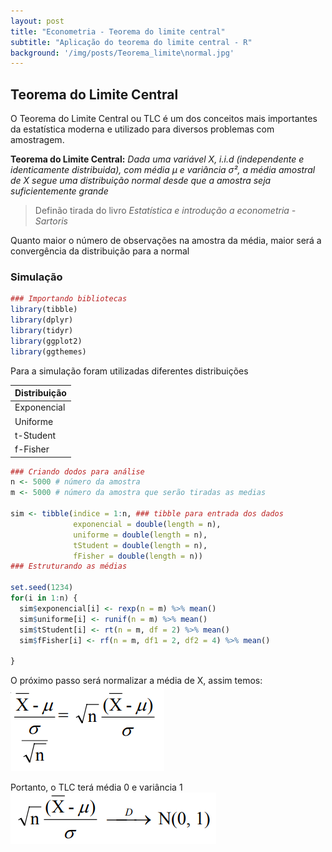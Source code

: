 ```yaml
---
layout: post
title: "Econometria - Teorema do limite central"
subtitle: "Aplicação do teorema do limite central - R"
background: '/img/posts/Teorema_limite\normal.jpg'
---
```

## Teorema do Limite Central

O Teorema do Limite Central ou TLC é um dos conceitos mais importantes da estatística moderna e utilizado para diversos problemas com amostragem.

**Teorema do Limite Central:** _Dada uma variável X, i.i.d (independente e identicamente distribuida), com média µ e variância σ², a média amostral de X segue uma distribuição *normal* desde que a amostra seja suficientemente grande_
> Definão tirada do livro _Estatística e introdução a econometria - Sartoris_

Quanto maior o número de observações na amostra da média, maior será a convergência da distribuição para a normal 

### Simulação

```r
### Importando bibliotecas
library(tibble)
library(dplyr)
library(tidyr)
library(ggplot2)
library(ggthemes)
```
Para a simulação foram utilizadas diferentes distribuições

Distribuição |
-------------|
Exponencial  |
Uniforme     |
t-Student    |
f-Fisher     |

```r
### Criando dodos para análise
n <- 5000 # número da amostra
m <- 5000 # número da amostra que serão tiradas as medias

sim <- tibble(indice = 1:n, ### tibble para entrada dos dados
              exponencial = double(length = n),
              uniforme = double(length = n),
              tStudent = double(length = n),
              fFisher = double(length = n))
### Estruturando as médias

set.seed(1234)
for(i in 1:n) {
  sim$exponencial[i] <- rexp(n = m) %>% mean()
  sim$uniforme[i] <- runif(n = m) %>% mean()
  sim$tStudent[i] <- rt(n = m, df = 2) %>% mean()
  sim$fFisher[i] <- rf(n = m, df1 = 2, df2 = 4) %>% mean()

}

```

O próximo passo será normalizar a média de X, assim temos:
![Teorema](/img/posts/Teorema_limite/Captura_1.png)
<img src="/img/posts/Teorema_limite/Captura_1.png" align="left" width="0.5" height="50"/>

Portanto, o TLC terá média 0 e variância 1
![Teorema](/img/posts/Teorema_limite/Captura_2.png)